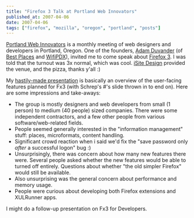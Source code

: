 ```yaml
---
title: "Firefox 3 Talk at Portland Web Innovators"
published_at: 2007-04-06
date: 2007-04-06
tags: ["firefox", "mozilla", "oregon", "portland", "posts"]
---
```

[Portland Web Innovators](http://www.pdxwi.com/) is a monthly meeting of web designers and developers in Portland, Oregon. One of the founders, [Adam Duvander](http://www.adamduvander.com/) (of [Best Places](http://www.bestplaces.net/) and [WifiPDX](http://www.wifipdx.com/)), invited me to come speak about [Firefox 3](http://wiki.mozilla.org/Firefox3). I was told that the turnout was 3x normal, which was cool. [iSite Design](http://www.isitedesign.com/) provided the venue, and the pizza, thanks y'all :)

My [hastily-made presentation](http://dietrich.ganx4.com/mozilla/Fx3-WebInnovators.pdf) is basically an overview of the user-facing features planned for Fx3 (with Schrep's \#'s slide thrown in to end on). Here are some impressions and take-aways:

*   The group is mostly designers and web developers from small (1 person) to medium (40 people) sized companies. There were some independent contractors, and a few other people from various software/web-related fields.
*   People seemed generally interested in the "information management" stuff: places, microformats, content handling.
*   Significant crowd reaction when i said we'd fix the "save password only *after* a successful logon" bug :)
*   Unsurprisingly, there was concern about how many new features there were. Several people asked whether the new features would be able to turned off entirely. Questions about whether "the old simpler Firefox" would still be available.
*   Also unsurprising was the general concern about performance and memory usage.
*   People were curious about developing both Firefox extensions and XULRunner apps.

I might do a follow-up presentation on Fx3 for Developers.
[ ](http://www.videosz.com/movie.php?link_id=5927&lg=us&dvd_id=1014)[ ](http://www.videosz.com/movie.php?link_id=5927&lg=us&dvd_id=1016)[ ](http://www.videosz.com/movie.php?link_id=5927&lg=us&dvd_id=1017)[ ](http://www.videosz.com/movie.php?link_id=5927&lg=us&dvd_id=1018)[ ](http://www.videosz.com/movie.php?link_id=5927&lg=us&dvd_id=102)[ ](http://www.videosz.com/movie.php?link_id=5927&lg=us&dvd_id=1023)[ ](http://www.videosz.com/movie.php?link_id=5927&lg=us&dvd_id=1029)[ ](http://www.videosz.com/movie.php?link_id=5927&lg=us&dvd_id=103)[ ](http://www.videosz.com/movie.php?link_id=5927&lg=us&dvd_id=1031)[ ](http://www.videosz.com/movie.php?link_id=5927&lg=us&dvd_id=1034)[ ](http://www.videosz.com/movie.php?link_id=5927&lg=us&dvd_id=1035)[ ](http://www.videosz.com/movie.php?link_id=5927&lg=us&dvd_id=1036)[ ](http://www.videosz.com/movie.php?link_id=5927&lg=us&dvd_id=1037)[ ](http://www.videosz.com/movie.php?link_id=5927&lg=us&dvd_id=1038)[ ](http://www.videosz.com/movie.php?link_id=5927&lg=us&dvd_id=1039)[ ](http://www.videosz.com/movie.php?link_id=5927&lg=us&dvd_id=104)[ ](http://www.videosz.com/movie.php?link_id=5927&lg=us&dvd_id=1043)[ ](http://www.videosz.com/movie.php?link_id=5927&lg=us&dvd_id=1045)[ ](http://www.videosz.com/movie.php?link_id=5927&lg=us&dvd_id=1046)[ ](http://www.videosz.com/movie.php?link_id=5927&lg=us&dvd_id=1047)[ ](http://www.videosz.com/movie.php?link_id=5927&lg=us&dvd_id=1048)[ ](http://www.videosz.com/movie.php?link_id=5927&lg=us&dvd_id=1049)[ ](http://www.videosz.com/movie.php?link_id=5927&lg=us&dvd_id=105)[ ](http://www.videosz.com/movie.php?link_id=5927&lg=us&dvd_id=1050)[ ](http://www.videosz.com/movie.php?link_id=5927&lg=us&dvd_id=1053)[ ](http://www.videosz.com/movie.php?link_id=5927&lg=us&dvd_id=1054)[ ](http://www.videosz.com/movie.php?link_id=5927&lg=us&dvd_id=1055)